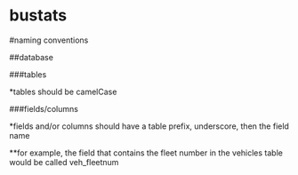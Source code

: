 bustats
=======

#naming conventions

##database

###tables

*tables should be camelCase

###fields/columns

*fields and/or columns should have a table prefix, underscore, then the field name

**for example, the field that contains the fleet number in the vehicles table would be called veh_fleetnum
